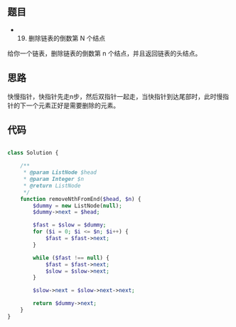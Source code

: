 ## 题目

* 19. 删除链表的倒数第 N 个结点

给你一个链表，删除链表的倒数第 n 个结点，并且返回链表的头结点。

## 思路
快慢指针，快指针先走n步，然后双指针一起走，当快指针到达尾部时，此时慢指针的下一个元素正好是需要删除的元素。

## 代码

```php

class Solution {

    /**
     * @param ListNode $head
     * @param Integer $n
     * @return ListNode
     */
    function removeNthFromEnd($head, $n) {
        $dummy = new ListNode(null);
        $dummy->next = $head;

        $fast = $slow = $dummy;
        for ($i = 0; $i <= $n; $i++) {
            $fast = $fast->next;
        }

        while ($fast !== null) {
            $fast = $fast->next;
            $slow = $slow->next;
        }

        $slow->next = $slow->next->next;

        return $dummy->next;
    }
}

```
